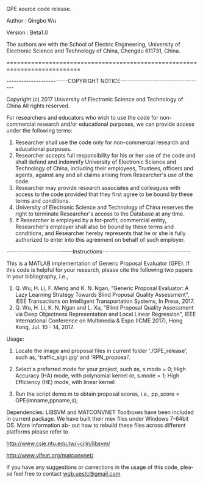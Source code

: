 GPE source code release.

Author  : Qingbo Wu

Version : Beta1.0

The authors are with the School of Electric Engineering, University of Electronic Science and Technology of China, Chengdu 611731, China.

===========================================================================

-------------------------COPYRIGHT NOTICE----------------------------------

Copyright (c) 2017 University of Electronic Science and Technology of China
All rights reserved.

For researchers and educators who wish to use the code for non-commercial 
research and/or educational purposes, we can provide access under the following terms:

1. Researcher shall use the code only for non-commercial research and educational purposes.
2. Researcher accepts full responsibility for his or her use of the code and shall defend and indemnify University of Electronic Science and Technology of China, including their employees, Trustees, officers and agents, against any and all claims arising from Researcher's use of the code.
3. Researcher may provide research associates and colleagues with access to the code provided that they first agree to be bound by these terms and conditions.
4. University of Electronic Science and Technology of China reserves the right to terminate Researcher's access to the Database at any time.
5. If Researcher is employed by a for-profit, commercial entity, Researcher's employer shall also be bound by these terms and conditions, and Researcher hereby represents that he or she is fully authorized to enter into this agreement on behalf of such employer.

---------------------------Instructions------------------------------------

This is a MATLAB implementation of Generic Proposal Evaluator (GPE). If this code is helpful for your research, please cite the following two papers in your bibliography, i.e.,
1. Q. Wu, H. Li, F. Meng and K. N. Ngan, "Generic Proposal Evaluator: A Lazy Learning Strategy Towards Blind Proposal Quality Assessment", IEEE Transactions on Intelligent Transportation Systems, In Press, 2017.
2. Q. Wu, H. Li, K. N. Ngan and L. Xu, "Blind Proposal Quality Assessment via Deep Objectness Representation and Local Linear Regression", IEEE International Conference on Multimedia & Expo (ICME 2017), Hong Kong, Jul. 10 - 14, 2017.
   
Usage: 

1. Locate the image and proposal files in current folder './GPE_release', 
   such as, 'traffic_sign.jpg' and 'RPN_proposal'.

2. Select a preferred mode for your project, such as,
   s.mode = 0; High Accuracy (HA) mode, with polynomial kernel
   or,
   s.mode = 1; High Efficiency (HE) mode, with linear kernel

2. Run the script demo.m to obtain proposal scores, i.e.,
   pp_score = GPE(imname,ppname,s); 

Dependencies:
LIBSVM and MATCONVNET Toolboxes have been included in current package. We 
have built their mex files under Windows 7-64bit OS. More information ab-
out how to rebuild these files across different platforms please refer to
 
http://www.csie.ntu.edu.tw/~cjlin/libsvm/

http://www.vlfeat.org/matconvnet/

If you have any suggestions or corrections in the usage of this code, plea-
se feel free to contact wqb.uestc@gmail.com
